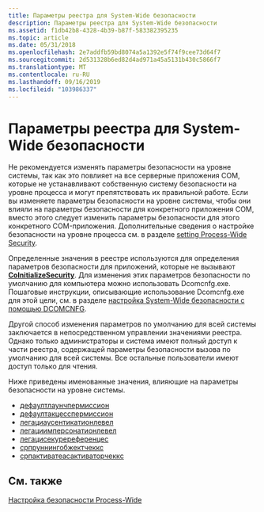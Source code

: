 ```yaml
---
title: Параметры реестра для System-Wide безопасности
description: Параметры реестра для System-Wide безопасности
ms.assetid: f1db42b8-4328-4b39-b87f-583382395235
ms.topic: article
ms.date: 05/31/2018
ms.openlocfilehash: 2e7addfb59bd8074a5a1392e5f74f9cee73d64f7
ms.sourcegitcommit: 2d531328b6ed82d4ad971a45a5131b430c5866f7
ms.translationtype: MT
ms.contentlocale: ru-RU
ms.lasthandoff: 09/16/2019
ms.locfileid: "103986337"
---
```

# <a name="registry-values-for-system-wide-security"></a>Параметры реестра для System-Wide безопасности

Не рекомендуется изменять параметры безопасности на уровне системы, так как это повлияет на все серверные приложения COM, которые не устанавливают собственную систему безопасности на уровне процесса и могут препятствовать их правильной работе. Если вы изменяете параметры безопасности на уровне системы, чтобы они влияли на параметры безопасности для конкретного приложения COM, вместо этого следует изменить параметры безопасности для этого конкретного COM-приложения. Дополнительные сведения о настройке безопасности на уровне процесса см. в разделе [setting Process-Wide Security](setting-processwide-security.md).

Определенные значения в реестре используются для определения параметров безопасности для приложений, которые не вызывают [**CoInitializeSecurity**](/windows/desktop/api/combaseapi/nf-combaseapi-coinitializesecurity). Для изменения этих параметров безопасности по умолчанию для компьютера можно использовать Dcomcnfg.exe. Пошаговые инструкции, описывающие использование Dcomcnfg.exe для этой цели, см. в разделе [настройка System-Wide безопасности с помощью DCOMCNFG](setting-machine-wide-security-using-dcomcnfg.md).

Другой способ изменения параметров по умолчанию для всей системы заключается в непосредственном управлении значениями реестра. Однако только администраторы и система имеют полный доступ к части реестра, содержащей параметры безопасности вызова по умолчанию для всей системы. Все остальные пользователи имеют доступ только для чтения.

Ниже приведены именованные значения, влияющие на параметры безопасности на уровне системы.

-   [дефаултлаунчпермиссион](defaultlaunchpermission.md)
-   [дефаултакцесспермиссион](defaultaccesspermission.md)
-   [легациаусентикатионлевел](legacyauthenticationlevel.md)
-   [легациимперсонатионлевел](legacyimpersonationlevel.md)
-   [легацисекуререференцес](legacysecurereferences.md)
-   [српруннингобжектчеккс](srprunningobjectchecks.md)
-   [српактиватеасактиваторчеккс](srpactivateasactivatorchecks.md)

## <a name="related-topics"></a>См. также

<dl> <dt>

[Настройка безопасности Process-Wide](setting-processwide-security.md)
</dt> </dl>

 

 




